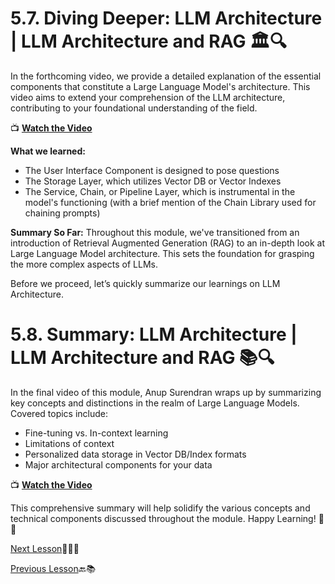 # 5.7. Diving Deeper: LLM Architecture | LLM Architecture and RAG 🏛️🔍

In the forthcoming video, we provide a detailed explanation of the essential components that constitute a Large Language Model's architecture. This video aims to extend your comprehension of the LLM architecture, contributing to your foundational understanding of the field.

📺 **[Watch the Video](https://youtu.be/OXZQBXBvOR4?t=704)**

**What we learned:**
- The User Interface Component is designed to pose questions
- The Storage Layer, which utilizes Vector DB or Vector Indexes
- The Service, Chain, or Pipeline Layer, which is instrumental in the model's functioning (with a brief mention of the Chain Library used for chaining prompts)

**Summary So Far:**
Throughout this module, we've transitioned from an introduction of Retrieval Augmented Generation (RAG) to an in-depth look at Large Language Model architecture. This sets the foundation for grasping the more complex aspects of LLMs.

Before we proceed, let’s quickly summarize our learnings on LLM Architecture.

# 5.8. Summary: LLM Architecture | LLM Architecture and RAG 📚🔍

In the final video of this module, Anup Surendran wraps up by summarizing key concepts and distinctions in the realm of Large Language Models. Covered topics include:

- Fine-tuning vs. In-context learning
- Limitations of context
- Personalized data storage in Vector DB/Index formats
- Major architectural components for your data

📺 **[Watch the Video](https://youtu.be/OXZQBXBvOR4?t=963)**

This comprehensive summary will help solidify the various concepts and technical components discussed throughout the module. Happy Learning! 🚀🧠

[Next Lesson](https://github.com/gtech-mulearn/Pathway-AI-Bootcamp/blob/main/LLM%20Architecture%20and%20RAG%20Part-5.md)📖👣🔜

[Previous Lesson](https://github.com/gtech-mulearn/Pathway-AI-Bootcamp/blob/main/LLM%20Architecture%20and%20RAG%20Part-3.md)🔙📚
